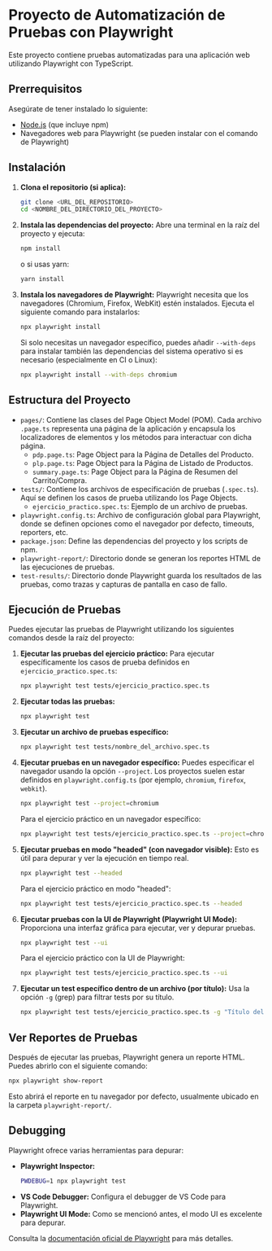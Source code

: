 # Proyecto de Automatización de Pruebas con Playwright

Este proyecto contiene pruebas automatizadas para una aplicación web utilizando Playwright con TypeScript.

## Prerrequisitos

Asegúrate de tener instalado lo siguiente:

*   [Node.js](https://nodejs.org/) (que incluye npm)
*   Navegadores web para Playwright (se pueden instalar con el comando de Playwright)

## Instalación

1.  **Clona el repositorio (si aplica):**
    ```bash
    git clone <URL_DEL_REPOSITORIO>
    cd <NOMBRE_DEL_DIRECTORIO_DEL_PROYECTO>
    ```

2.  **Instala las dependencias del proyecto:**
    Abre una terminal en la raíz del proyecto y ejecuta:
    ```bash
    npm install
    ```
    o si usas yarn:
    ```bash
    yarn install
    ```

3.  **Instala los navegadores de Playwright:**
    Playwright necesita que los navegadores (Chromium, Firefox, WebKit) estén instalados. Ejecuta el siguiente comando para instalarlos:
    ```bash
    npx playwright install
    ```
    Si solo necesitas un navegador específico, puedes añadir `--with-deps` para instalar también las dependencias del sistema operativo si es necesario (especialmente en CI o Linux):
    ```bash
    npx playwright install --with-deps chromium
    ```

## Estructura del Proyecto

*   `pages/`: Contiene las clases del Page Object Model (POM). Cada archivo `.page.ts` representa una página de la aplicación y encapsula los localizadores de elementos y los métodos para interactuar con dicha página.
    *   `pdp.page.ts`: Page Object para la Página de Detalles del Producto.
    *   `plp.page.ts`: Page Object para la Página de Listado de Productos.
    *   `summary.page.ts`: Page Object para la Página de Resumen del Carrito/Compra.
*   `tests/`: Contiene los archivos de especificación de pruebas (`.spec.ts`). Aquí se definen los casos de prueba utilizando los Page Objects.
    *   `ejercicio_practico.spec.ts`: Ejemplo de un archivo de pruebas.
*   `playwright.config.ts`: Archivo de configuración global para Playwright, donde se definen opciones como el navegador por defecto, timeouts, reporters, etc.
*   `package.json`: Define las dependencias del proyecto y los scripts de npm.
*   `playwright-report/`: Directorio donde se generan los reportes HTML de las ejecuciones de pruebas.
*   `test-results/`: Directorio donde Playwright guarda los resultados de las pruebas, como trazas y capturas de pantalla en caso de fallo.

## Ejecución de Pruebas

Puedes ejecutar las pruebas de Playwright utilizando los siguientes comandos desde la raíz del proyecto:

1.  **Ejecutar las pruebas del ejercicio práctico:**
    Para ejecutar específicamente los casos de prueba definidos en `ejercicio_practico.spec.ts`:
    ```bash
    npx playwright test tests/ejercicio_practico.spec.ts
    ```

2.  **Ejecutar todas las pruebas:**
    ```bash
    npx playwright test
    ```

3.  **Ejecutar un archivo de pruebas específico:**
    ```bash
    npx playwright test tests/nombre_del_archivo.spec.ts
    ```

4.  **Ejecutar pruebas en un navegador específico:**
    Puedes especificar el navegador usando la opción `--project`. Los proyectos suelen estar definidos en `playwright.config.ts` (por ejemplo, `chromium`, `firefox`, `webkit`).
    ```bash
    npx playwright test --project=chromium
    ```
    Para el ejercicio práctico en un navegador específico:
    ```bash
    npx playwright test tests/ejercicio_practico.spec.ts --project=chromium
    ```

5.  **Ejecutar pruebas en modo "headed" (con navegador visible):**
    Esto es útil para depurar y ver la ejecución en tiempo real.
    ```bash
    npx playwright test --headed
    ```
    Para el ejercicio práctico en modo "headed":
    ```bash
    npx playwright test tests/ejercicio_practico.spec.ts --headed
    ```

6.  **Ejecutar pruebas con la UI de Playwright (Playwright UI Mode):**
    Proporciona una interfaz gráfica para ejecutar, ver y depurar pruebas.
    ```bash
    npx playwright test --ui
    ```
    Para el ejercicio práctico con la UI de Playwright:
    ```bash
    npx playwright test tests/ejercicio_practico.spec.ts --ui
    ```

7.  **Ejecutar un test específico dentro de un archivo (por título):**
    Usa la opción `-g` (grep) para filtrar tests por su título.
    ```bash
    npx playwright test tests/ejercicio_practico.spec.ts -g "Título del test específico"
    ```

## Ver Reportes de Pruebas

Después de ejecutar las pruebas, Playwright genera un reporte HTML. Puedes abrirlo con el siguiente comando:

```bash
npx playwright show-report
```
Esto abrirá el reporte en tu navegador por defecto, usualmente ubicado en la carpeta `playwright-report/`.

## Debugging

Playwright ofrece varias herramientas para depurar:

*   **Playwright Inspector:**
    ```bash
    PWDEBUG=1 npx playwright test
    ```
*   **VS Code Debugger:** Configura el debugger de VS Code para Playwright.
*   **Playwright UI Mode:** Como se mencionó antes, el modo UI es excelente para depurar.

Consulta la [documentación oficial de Playwright](https://playwright.dev/docs/intro) para más detalles.

